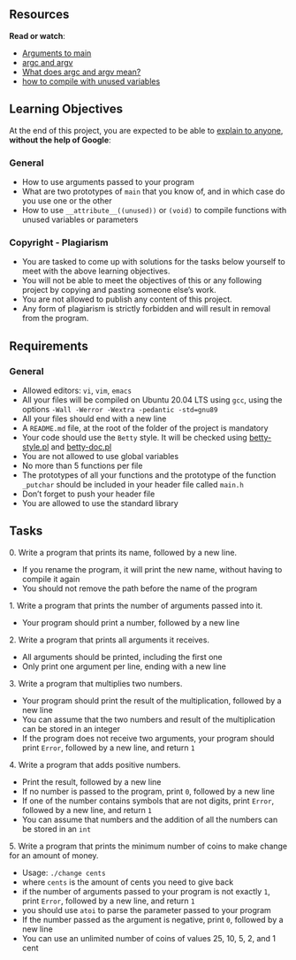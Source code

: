 <h2>Resources</h2>

<p><strong>Read or watch</strong>:</p>

<ul>
<li><a href="https://alx-intranet.hbtn.io/rltoken/Jip_nI4tv2ybQZ-jV3fqJg" title="Arguments to main" target="_blank">Arguments to main</a> </li>
<li><a href="https://alx-intranet.hbtn.io/rltoken/31aLwv8qsXuiUZrOk9Djqg" title="argc and argv" target="_blank">argc and argv</a> </li>
<li><a href="https://alx-intranet.hbtn.io/rltoken/A0pzqslB6Z3Y3OV3hJQ6Tw" title="What does argc and argv mean?" target="_blank">What does argc and argv mean?</a> </li>
<li><a href="https://alx-intranet.hbtn.io/rltoken/MkOUE1ndq1UAx9Erk-AVbg" title="how to compile with unused variables" target="_blank">how to compile with unused variables</a> </li>
</ul>

<h2>Learning Objectives</h2>

<p>At the end of this project, you are expected to be able to <a href="https://alx-intranet.hbtn.io/rltoken/DBgGt1BaQ75AkikI88WbEw" title="explain to anyone" target="_blank">explain to anyone</a>, <strong>without the help of Google</strong>:</p>

<h3>General</h3>

<ul>
<li>How to use arguments passed to your program</li>
<li>What are two prototypes of <code>main</code> that you know of, and in which case do you use one or the other</li>
<li>How to use <code>__attribute__((unused))</code> or <code>(void)</code> to compile functions with unused variables or parameters</li>
</ul>

<h3>Copyright - Plagiarism</h3>

<ul>
<li>You are tasked to come up with solutions for the tasks below yourself to meet with the above learning objectives.</li>
<li>You will not be able to meet the objectives of this or any following project by copying and pasting someone else’s work. </li>
<li>You are not allowed to publish any content of this project.</li>
<li>Any form of plagiarism is strictly forbidden and will result in removal from the program.</li>
</ul>
<h2>Requirements</h2>
<h3>General</h3>

<ul>
<li>Allowed editors: <code>vi</code>, <code>vim</code>, <code>emacs</code></li>
<li>All your files will be compiled on Ubuntu 20.04 LTS using <code>gcc</code>, using the options <code>-Wall -Werror -Wextra -pedantic -std=gnu89</code></li>
<li>All your files should end with a new line</li>
<li>A <code>README.md</code> file, at the root of the folder of the project is mandatory</li>
<li>Your code should use the <code>Betty</code> style. It will be checked using <a href="https://github.com/holbertonschool/Betty/blob/master/betty-style.pl" title="betty-style.pl" target="_blank">betty-style.pl</a> and <a href="https://github.com/holbertonschool/Betty/blob/master/betty-doc.pl" title="betty-doc.pl" target="_blank">betty-doc.pl</a></li>
<li>You are not allowed to use global variables</li>
<li>No more than 5 functions per file</li>
<li>The prototypes of all your functions and the prototype of the function <code>_putchar</code> should be included in your header file called <code>main.h</code></li>
<li>Don’t forget to push your header file</li>
<li>You are allowed to use the standard library</li>
</ul>

<h2>Tasks</h2>
<p>0. Write a program that prints its name, followed by a new line.</p>

<ul>
<li>If you rename the program, it will print the new name, without having to compile it again</li>
<li>You should not remove the path before the name of the program</li>
</ul>
 <p>1. Write a program that prints the number of arguments passed into it.</p>

<ul>
<li>Your program should print a number, followed by a new line</li>
</ul>


<p>2. Write a program that prints all arguments it receives.</p>

<ul>
<li>All arguments should be printed, including the first one</li>
<li>Only print one argument per line, ending with a new line</li>
</ul>



<p>3. Write a program that multiplies two numbers.</p>

<ul>
<li>Your program should print the result of the multiplication, followed by a new line</li>
<li>You can assume that the two numbers and result of the multiplication can be stored in an integer</li>
<li>If the program does not receive two arguments, your program should print <code>Error</code>, followed by a new line, and return <code>1</code></li>
</ul>


   <p>4. Write a program that adds positive numbers.</p>

<ul>
<li>Print the result, followed by a new line</li>
<li>If no number is passed to the program, print <code>0</code>, followed by a new line</li>
<li>If one of the number contains symbols that are not digits, print <code>Error</code>, followed by a new line, and return <code>1</code></li>
<li>You can assume that numbers and the addition of all the numbers can be stored in an <code>int</code></li>
</ul>



<p>5. Write a program that prints the minimum number of coins to make change for an amount of money.</p>

<ul>
<li>Usage: <code>./change cents</code></li>
<li>where <code>cents</code> is the amount of cents you need to give back</li>
<li>if the number of arguments passed to your program is not exactly <code>1</code>, print <code>Error</code>, followed by a new line, and return <code>1</code></li>
<li>you should use <code>atoi</code> to parse the parameter passed to your program</li>
<li>If the number passed as the argument is negative, print <code>0</code>, followed by a new line</li>
<li>You can use an unlimited number of coins of values 25, 10, 5, 2, and 1 cent</li>
</ul>


